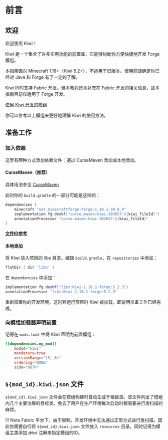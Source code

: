 # 前言

## 欢迎

欢迎使用 Kiwi！

Kiwi 是一个集合了许多实用功能的前置库，它能够协助你方便快捷地开发 Forge 模组。

本指南面向 Minecraft 1.18+（Kiwi 5.2+），不适用于旧版本。使用前请确定你已经对 Java 和 Forge 有了一定的了解。

Kiwi 同时支持 Fabric 开发。但本教程还未补充在 Fabric 开发的相关信息，故本指南目前仅适用于 Forge 开发。

[使用 Kiwi 开发的模组](https://www.curseforge.com/minecraft/mc-mods/kiwi/relations/dependents?filter-related-dependents=3)

你可以参考以上模组来更好地理解 Kiwi 的使用方法。

## 准备工作

### 加入依赖

这里有两种方式添加依赖文件：通过 CurseMaven 添加或本地添加。

#### CurseMaven（推荐）

具体用法参见 [CurseMaven](https://www.cursemaven.com/)

此时你的 `build.gradle` 的一部分可能是这样的：

```groovy
dependencies {
	minecraft "net.minecraftforge:forge:1.18.1-39.0.9"
	implementation fg.deobf("curse.maven:kiwi-303657:${kiwi_fileId}")
    annotationProcessor "curse.maven:kiwi-303657:${kiwi_fileId}"
}
```

[**文件ID参考**](https://www.curseforge.com/minecraft/mc-mods/kiwi/files/all)

#### 本地添加

将 Kiwi 放入项目的 libs 目录。编辑 `build.gradle`，在 `repositories` 中添加：

```groovy
flatDir { dir 'libs' }
```

在 `dependencies` 中添加：

```groovy
implementation fg.deobf("libs:Kiwi-1.18.1-forge:5.2.3")
annotationProcessor "libs:Kiwi-1.18.1-forge:5.2.3"
```

重新部署你的开发环境。这时若运行项目时 Kiwi 被加载，即说明准备工作已经完成。

### 向模组加载器声明前置

记得在 `mods.toml` 中将 Kiwi 声明为前置模组：

```toml
[[dependencies.my_mod]]
    modId="kiwi"
    mandatory=true
    versionRange="[5, 6)"
    ordering="NONE"
    side="BOTH"
```

## `${mod_id}.kiwi.json` 文件

`${mod_id}.kiwi.json` 文件会在模组构建时自动生成于根目录。该文件列出了模组内几个主要注解的目标类，免去了用户在生产环境每次启动时都需要进行类扫描的麻烦。

!!! Note
	Fabric 平台下，由于限制，开发环境中无法通过正常方式进行类扫描，因此你需要自行将 `${mod_id}.kiwi.json` 文件放入 `resources` 目录。同时记得为模组主类添加 `@Mod` 注解来指定模组的ID。